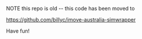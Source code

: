 NOTE this repo is old -- this code has been moved to

https://github.com/billyc/imove-australia-simwrapper

Have fun!
